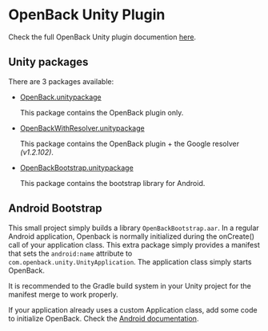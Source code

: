 # OpenBack Unity Plugin

Check the full OpenBack Unity plugin documention [here](https://docs.openback.com/plugins/unity/).

## Unity packages

There are 3 packages available:

* [OpenBack.unitypackage](OpenBack.unitypackage)

    This package contains the OpenBack plugin only.

* [OpenBackWithResolver.unitypackage](OpenBackWithResolver.unitypackage)

    This package contains the OpenBack plugin + the Google resolver _(v1.2.102)_.

* [OpenBackBootstrap.unitypackage](OpenBackBootstrap.unitypackage)

    This package contains the bootstrap library for Android.

## Android Bootstrap

This small project simply builds a library `OpenBackBootstrap.aar`. In a regular Android application, Openback is normally initialized during the onCreate() call of your application class. This extra package simply provides a manifest that sets the `android:name` attribute to `com.openback.unity.UnityApplication`. The application class simply starts OpenBack.

It is recommended to the Gradle build system in your Unity project for the manifest merge to work properly.

If your application already uses a custom Application class, add some code to initialize OpenBack. Check the [Android documentation](https://docs.openback.com/android/integration).

